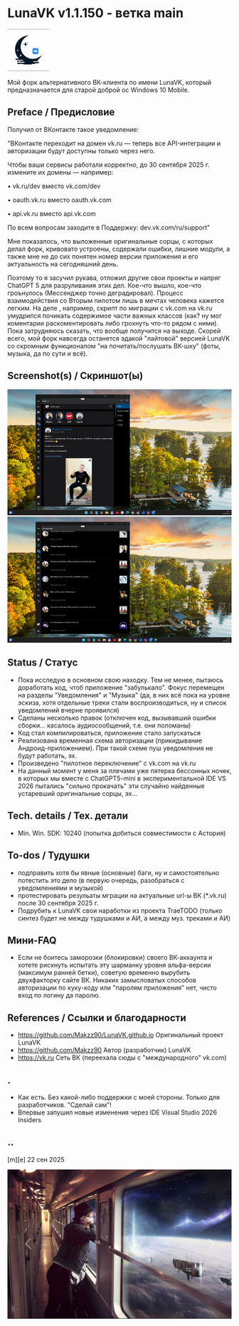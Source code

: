 # LunaVK v1.1.150 - ветка main


![](/Images/logo.png)

Мой форк альтернативного ВК-клиента по имени LunaVK, который предназначается для старой доброй ос Windows 10 Mobile. 


## Preface / Предисловие 

Получил от ВКонтакте такое уведомление:

"ВКонтакте переходит на домен vk.ru — теперь все API-интеграции и авторизации будут доступны только через него.

  Чтобы ваши сервисы работали корректно, до 30 сентября 2025 г. измените их домены — например:
     
 • vk.ru/dev вместо vk.com/dev

 • oauth.vk.ru вместо oauth.vk.com

 • api.vk.ru вместо api.vk.com

 По всем вопросам заходите в Поддержку: dev.vk.com/ru/support"

Мне показалось, что выложенные оригинальные сорцы, с которых делал форк, кривовато устроены, содержали ошибки, лишние модули, а также мне не до сих понятен номер версии приложения и его актуальность на сегодняшний день. 

Поэтому то я засучил рукава, отложил другие свои проекты и напряг  ChatGPT 5 для разруливания этих дел. Кое-что вышло, кое-что гроънулось (Мессенджер точно деградировал). Процесс взаимодействия со Вторым пилотом лишь в мечтах человека кажется легким. На деле , например, скрипт по миграции с vk.com на vk.ru умудрился почикать содержимое части важных классов (как? ну мог коментарии раскоментировать либо грохнуть что-то рядом с ними). Пока затрудняюсь сказать, что вообще получится на выходе. Скорей всего, мой форк навсегда останется эдакой "лайтовой" версией LunaVK со скромным функционалом "на почитать/послушать ВК-шку" (фоты, музыка, да по сути и всё). 

## Screenshot(s) / Скриншот(ы)

![](/Images/sshot01.png) 
![](/Images/sshot02.png)

## Status / Статус
- Пока исследую в основном свою находку. Тем не менее, пытаюсь доработать код, чтоб приложение "забулькало". Фокус перемещен на разделы "Уведомления" и "Музыка" (да, в них всё пока на уровне эскиза, хотя отдельные треки стали воспроизводиться, ну и список уведомлений вчерне проявился)
- Сделаны несколько правок (отключен код, вызывавший ошибки сборки... касалось аудиосообщений, т.е. они поломаны)
- Код стал компилироваться, приложение стало запускаться
- Реализована временная схема авторизации (прикидывание Андроид-приложением). При такой схеме пуш уведомления не будут работать, эх.
- Произведено "пилотное переключение" с vk.com на vk.ru 
- На данный момент у меня за плечами уже пятерка бессонных ночек, в которых мы вместе с ChatGPT5-mini в экспериментальной IDE VS 2026 пытались "сильно прокачать" эти случайно найденные устаревший оригинальные сорцы, эх...

## Tech. details / Tex. детали
- Min. Win. SDK: 10240 (попытка добиться совместимости с Астория)

## To-dos / Тудушки
- подправить хотя бы явные (основные) баги, ну и самостоятельно потестить это дело (в первую очередь, разобраться с уведомлениями и музыкой)
- протестировать резульаты мграции на актуальные url-ы ВК (*.vk.ru) после 30 сентября 2025 г.
- Подрубить к LunaVK свои наработки из проекта TraeTODO (только синтез будет не между тудушками и АИ, а между муз. треками и АИ)

## Мини-FAQ
- Если не боитесь заморозки (блокировки) своего ВК-аккаунта и хотете рискнуть испытать эту шарманку уровня альфа-версии (максимум ранней бетки), советую временно вырубить двухфакторку сайте ВК. Никаких замысловатых способов авторизации по куку-коду или "паролям приложения" нет, чисто вход по логину да паролю.

## References / Cсылки и благодарности
- https://github.com/Makzz90/LunaVK.github.io Оригинальный проект LunaVK
- https://github.com/Makzz90 Автор (разработчик) LunaVK
- https://vk.ru Сеть ВК (переехала сюды с "международного" vk.com)

## .
- Как есть. Без какой-либо поддержки с моей стороны. Только для разработчиков. "Сделай сам"!
- Впервые запушил новые изменения через IDE Visual Studio 2026 Insiders 

## ..

[m][e] 22 сен 2025

![](/Images/footer.png)

